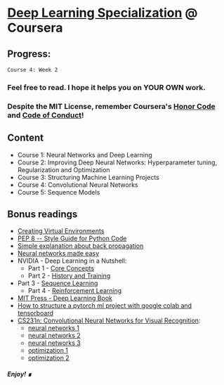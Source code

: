 # [Deep Learning Specialization](https://www.coursera.org/specializations/deep-learning?) @ Coursera

## Progress:

    Course 4: Week 2

### Feel free to read. I hope it helps you on YOUR OWN work.

### Despite the MIT License, remember Coursera's [Honor Code](https://learner.coursera.help/hc/en-us/articles/209818863-Coursera-Honor-Code) and [Code of Conduct](https://learner.coursera.help/hc/en-us/articles/208280036-Coursera-Code-of-Conduct)!

## Content

- Course 1: Neural Networks and Deep Learning
- Course 2: Improving Deep Neural Networks: Hyperparameter tuning, Regularization and Optimization
- Course 3: Structuring Machine Learning Projects
- Course 4: Convolutional Neural Networks
- Course 5: Sequence Models

## Bonus readings
- [Creating Virtual Environments](https://docs.python.org/3/tutorial/venv.html)
- [PEP 8 -- Style Guide for Python Code](https://www.python.org/dev/peps/pep-0008/#introduction)
- [Simple explanation about back propagation](http://cs231n.github.io/optimization-2/)
- [Neural networks made easy](https://techcrunch.com/2017/04/13/neural-networks-made-easy/)
- NVIDIA - Deep Learning in a Nutshell:
	- Part 1 - [Core Concepts](https://devblogs.nvidia.com/deep-learning-nutshell-core-concepts/)
	- Part 2 - [History and Training](https://devblogs.nvidia.com/deep-learning-nutshell-history-training/)
- Part 3 - [Sequence Learning](https://devblogs.nvidia.com/deep-learning-nutshell-sequence-learning/)
	- Part 4 - [Reinforcement Learning](https://devblogs.nvidia.com/deep-learning-nutshell-reinforcement-learning/)
- [MIT Press - Deep Learning Book](http://www.deeplearningbook.org/)
- [How to structure a pytorch ml project with google colab and tensorboard](https://hackernoon.com/how-to-structure-a-pytorch-ml-project-with-google-colab-and-tensorboard-7ram3agi)
- [CS231n: Convolutional Neural Networks for Visual Recognition](https://github.com/cs231n/cs231n.github.io):
	- [neural networks 1](https://github.com/cs231n/cs231n.github.io/blob/master/neural-networks-1.md)
	- [neural networks 2](https://github.com/cs231n/cs231n.github.io/blob/master/neural-networks-2.md)
	- [neural networks 3](https://github.com/cs231n/cs231n.github.io/blob/master/neural-networks-3.md)
	- [optimization 1](https://github.com/cs231n/cs231n.github.io/blob/master/optimization-1.md)
	- [optimization 2](https://github.com/cs231n/cs231n.github.io/blob/master/optimization-2.md)


##### Enjoy! &#8718;
